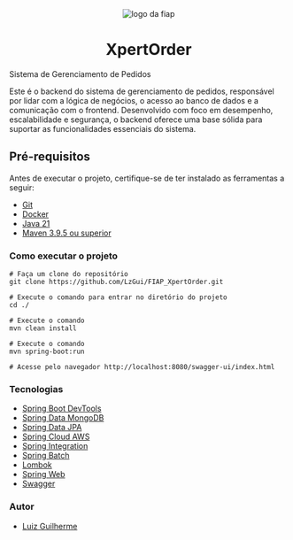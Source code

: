 <div style="text-align: center" width="30%">
  <img src="https://upload.wikimedia.org/wikipedia/commons/d/d4/Fiap-logo-novo.jpg" alt="logo da fiap"/>
</div>

<h1 align="center">XpertOrder</h1>

Sistema de Gerenciamento de Pedidos

Este é o backend do sistema de gerenciamento de pedidos, responsável por lidar com a lógica de negócios, 
o acesso ao banco de dados e a comunicação com o frontend. Desenvolvido com foco em desempenho, 
escalabilidade e segurança, o backend oferece uma base sólida para suportar as funcionalidades essenciais do sistema.

## Pré-requisitos

Antes de executar o projeto, certifique-se de ter instalado as ferramentas a seguir:

* [Git](https://www.git-scm.com/downloads)
* [Docker](https://docs.docker.com/get-docker/)
* [Java 21](https://www.oracle.com/java/technologies/javase/jdk21-archive-downloads.html)
* [Maven 3.9.5 ou superior](https://maven.apache.org/download.cgi)

### Como executar o projeto

```
# Faça um clone do repositório
git clone https://github.com/LzGui/FIAP_XpertOrder.git

# Execute o comando para entrar no diretório do projeto
cd ./

# Execute o comando
mvn clean install

# Execute o comando
mvn spring-boot:run

# Acesse pelo navegador http://localhost:8080/swagger-ui/index.html
```

### Tecnologias

- [Spring Boot DevTools](https://docs.spring.io/spring-boot/docs/1.5.16.RELEASE/reference/html/using-boot-devtools.html)
- [Spring Data MongoDB](https://spring.io/projects/spring-data-mongodb/)
- [Spring Data JPA](https://spring.io/projects/spring-data-jpa)
- [Spring Cloud AWS](https://spring.io/projects/spring-cloud-aws)
- [Spring Integration](https://spring.io/projects/spring-integration)
- [Spring Batch](https://spring.io/projects/spring-batch)
- [Lombok](https://projectlombok.org/)
- [Spring Web](https://docs.spring.io/spring-framework/reference/web.html)
- [Swagger](https://swagger.io/tools/swagger-ui/)

### Autor

* [Luiz Guilherme](https://www.linkedin.com/in/lzguilhermecp/)

